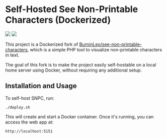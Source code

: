 # Self-Hosted See Non-Printable Characters (Dockerized)
![](https://img.shields.io/badge/PHP-6083bc?style=for-the-badge&logo=php&logoColor=white)
![](https://img.shields.io/badge/Docker-099cec?style=for-the-badge&logo=docker&logoColor=white)

This project is a Dockerized fork of [BurninLeo/see-non-printable-characters](https://github.com/BurninLeo/see-non-printable-characters), which is a simple PHP tool to visualize non-printable characters in text.

The goal of this fork is to make the project easily self-hostable on a local home server using Docker, without requiring any additional setup.

## Installation and Usage

To self-host SNPC, run: 

`./deploy.sh`

This will create and start a Docker container. Once it's running, you can access the web app at: 

```http://localhost:5151```
